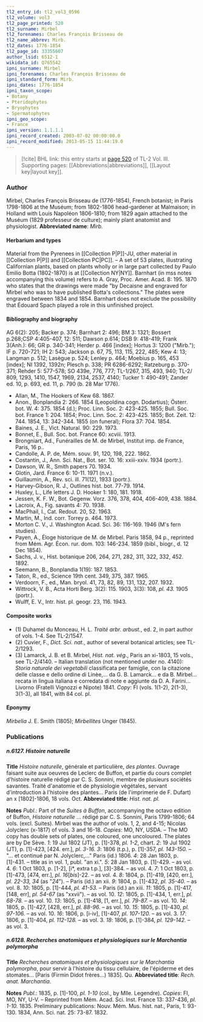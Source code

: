 ```yaml
---
tl2_entry_id: tl2_vol3_0596
tl2_volume: vol3
tl2_page_printed: 520
tl2_surname: Mirbel
tl2_forenames: Charles François Brisseau de
tl2_name_abbrev: Mirb.
tl2_dates: 1776-1854
tl2_page_id: 33355607
author_lsid: 6512-1
wikidata_id: Q765542
ipni_surname: Mirbel
ipni_forenames: Charles François Brisseau de
ipni_standard_form: Mirb.
ipni_dates: 1776-1854
ipni_taxon_scope: 
- Botany
- Pteridophytes
- Bryophytes
- Spermatophytes
ipni_geo_scope: 
- France
ipni_version: 1.1.1.1
ipni_record_created: 2003-07-02 00:00:00.0
ipni_record_modified: 2013-05-15 11:44:19.0
---
```



> [!cite] BHL link: this entry starts at [page 520](https://www.biodiversitylibrary.org/page/33355607) of TL-2 Vol. III.
> Supporting pages: [[Abbreviations|abbreviations]], [[Layout key|layout key]].

### Author

Mirbel, Charles François Brisseau de (1776-1854), French botanist; in Paris 1798-1806 at the Muséum; from 1802-1806 head-gardener at Malmaison; in Holland with Louis Napoléon 1806-1810; from 1829 again attached to the Muséum (1829 professeur de culture); mainly plant anatomist and physiologist. 
**Abbreviated name**: *Mirb.*

#### Herbarium and types

Material from the Pyrenees in [[Collection P|P]]-JU, other material in [[Collection P|P]] and [[Collection PC|PC]]. – A set of 53 plates, illustrating Californian plants, based on plants wholly or in large part collected by Paulo Emilio Botta (1802-1870) is at [[Collection NY|NY]]. Barnhart (in mss notes accompanying this volume) refers to A. Gray, Proc. Amer. Acad. 8: 195. 1870 who states that the drawings were made "by Decaisne and engraved for Mirbel who was to have published Botta's collections." The plates were engraved between 1834 and 1854. Barnhart does not exclude the possibility that Édouard Spach played a role in this unfinished project.

#### Bibliography and biography

AG 6(2): 205; Backer p. 374; Barnhart 2: 496; BM 3: 1321; Bossert p.268;CSP 4:405-407, 12: 511; Dawson p.614; DSB 9: 418-419; Frank 3(Anh.): 66; GR p. 340-341; Herder p. 466 \[index\]; Hortus 3: 1200 ("Mirb."); IF p. 720-721; IH 2: 543; Jackson p. 67, 75, 113, 115, 222, 485; Kew 4: 13; Langman p. 512; Lasègue p. 524; Lenley p. 464; Moebius p. 165, 453 \[index\]; NI 1392, 1392n; Plesch p. 338; PR 6286-6292; Ratzeburg p. 370-371; Rehder 5: 577-578; SO 439e, 776, 777; TL-1/267, 315, 493, 940; TL-2/ 809, 1293, 1410, 1547, 1969, 2134, 2537, 4140; Tucker 1: 490-491; Zander ed. 10, p. 693, ed. 11, p. 790 (b. 28 Mar 1776).
- Allan, M., The Hookers of Kew 68. 1867.
- Anon., Bonplandia 2: 266. 1854 (Leopoldina cogn. Dodartius); Österr. bot. W. 4: 375. 1854 (d.); Proc. Linn. Soc. 2: 423-425. 1855; Bull. Soc. bot. France 1: 204. 1854; Proc. Linn. Soc. 2: 423-425. 1855; Bot. Zeit. 12: 744. 1854, 13: 342-344. 1855 (on funeral); Flora 37: 704. 1854.
- Baines, J. E., Vict. Natural. 90: 229. 1973.
- Bonnet, E., Bull. Soc. bot. France 60: xcviii. 1913.
- Brongniart, Ad., Funérailles de M. de Mirbel, Institut imp. de France, Paris, 16 p..
- Candolle, A. P. de, Mém. souv. 91, 120, 198, 222. 1862.
- Costantin, J., Ann. Sci. Nat., Bot. ser. 10. 16: xxiii-xxiv. 1934 (portr.).
- Dawson, W. R., Smith papers 70. 1934.
- Glotin, Jard. France 6: 10-11. 1971 (n.v.).
- Guillaumin, A., Rev. sci. ill. 71(12), 1933 (portr.).
- Harvey-Gibson, R. J., Outlines hist. bot. 77-79. 1914.
- Huxley, L., Life letters J. D. Hooker 1: 180, 181. 1918.
- Jessen, K. F. W., Bot. Gegenw. Vorz. 376, 378, 404, 406-409, 438. 1884.
- Lacroix, A., Fig. savants 4: 70. 1938.
- MacPhail, I., Cat. Redout. 20, 52. 1963.
- Martin, M., Ind. corr. Torrey p. 464. 1973.
- Morton C. V., J. Washington Acad. Sci. 36: 116-169. 1946 (M's fern studies).
- Payen, A., Éloge historique de M. de Mirbel. Paris 1858, 94 p., reprinted from Mém. Agr. Écon. rur. dom. 103: 146-234. 1859 (bibl., biogr., d. 12 Dec 1854).
- Sachs, J. v., Hist. botanique 206, 264, 271, 282, 311, 322, 332, 452. 1892.
- Seemann, B., Bonplandia 1(19): 187. 1853.
- Taton, R., ed., Science 19th cent. 349, 375, 387. 1965.
- Verdoorn, F., ed., Man. bryol. 41, 73, 82, 89, 131, 132, 207. 1932.
- Wittrock, V. B., Acta Horti Berg. 3(2): 115. 1903, 3(3): 108, *pl. 43.* 1905 (portr.).
- Wulff, E. V., Intr. hist. pl. geogr. 23, 116. 1943.

#### Composite works

- (1) Duhamel du Monceau, H. L. *Traité arbr. arbust.*, ed. 2, in part author of vols. 1-4. See TL-2/1547.
- (2) Cuvier, F., *Dict. Sci. nat.*, author of several botanical articles; see TL-2/1293.
- (3) Lamarck, J. B. et B. Mirbel, *Hist. nat. vég.*, Paris an xi-1803, 15 vols., see TL-2/4140. – Italian translation (not mentioned under no. 4140): *Storia naturale dei vegetabili* classificata per famiglie, con la citazione delle classe e dello ordine di Linèe,... da G. B. Lamarck... e da B. Mirbel... recata in lingua italiana e corredata di note e aggiunte da D. A. Farini... Livorno (Fratelli Vignozzi e Nipote) 1841. *Copy*: FI (vols. 1(1-2), 2(1-3), 3(1-3), all 1841, with 84 col. pl.

#### Eponymy

*Mirbelia* J. E. Smith (1805); *Mirbellites* Unger (1845).

### Publications

##### n.6127. Histoire naturelle

**Title**
*Histoire naturelle*, générale et particulière, *des plantes*. Ouvrage faisant suite aux oeuvres de Leclerc de Buffon, et partie du cours complet d'histoire naturelle rédigé par C. S. Sonnini, membre de plusieurs sociétés savantes. Traité d'anatomie et de physiologie végétales, servant d'introduction à l'histoire des plantes... Paris (de l'imprimerie de F. Dufart) an x \[1802\]-1806, 18 vols. Oct.
**Abbreviated title**: *Hist. nat. pl.*

**Notes**
*Publ*.: Part of the *Suites à Buffon*, accompanying the octavo edition of Buffon, *Histoire naturelle* ... rédigé par C. S. Sonnini, Paris 1799-1806; 64 vols. (excl. Suites). Mirbel was the author of vols. 1, 2, and 4-15; Nicolas Jolyclerc (x-1817) of vols. 3 and 16-18. *Copies*: MO, NY, USDA. – The MO copy has double sets of plates, one coloured, one uncoloured. The plates are by De Sève.
*1*: 19 Jul 1802 (JT), p. \[1\]-378, *pl. 1-2*, chart.
*2*: 19 Jul 1902 (JT), p. \[1\]-423, \[424. err.\], *pl. 3-16.*
*3*: 1806 (t.p.), p. \[1\]-357, *pl. 143-150.* – "... et continué par N. Jolyclerc,..." Paris (id.) 1806.
*4*: 28 Jan 1803, p. \[1\]-431. – title as in vol. 1, publ. "an xi.".
*5*: 28 Jan 1803, p. \[1\]-429. – as vol. 4.
*6*: 1 Oct 1803, p. \[1-2\], \[i\*, extra t.p.\], \[3\]-384. – as vol. 4.
*7*: 1 Oct 1803, p. \[1\]-473, \[474, err.\], *pl. 16*\[*bis*\]-22. – as vol. 4.
*8*: 1804, p. \[1\]-419, \[420, err.\], *pl. 22-33, 34* (as "*24*"). – Paris (id.) an xii.
*9*: 1804, p. \[1\]-432, *pl. 35-40.* – as vol. 8.
*10*: 1805, p. \[1\]-444, *pl. 41-53.* – Paris (id.) an xiii.
*11*: 1805, p. \[1\]-417, \[148, err\], *pl. 54-67* (as "xxvii"). – as vol. 10.
*12*: 1805, p. \[1\]-434, 1, err.\], *pl. 68-78.* – as vol. 10.
*13*: 1805, p. \[1\]-418, \[1, err.\], *pl. 79-87.* – as vol. 10.
*14*: 1805, p. \[1\]-427, \[428, err.\], *pl. 88-96.* – as vol. 10.
*15*: 1805, p. \[1\]-430, *pl. 97-106.* – as vol. 10.
*16*: 1806, p. \[i-iv\], \[1\]-407, *pl. 107-120.* – as vol. 3.
*17*: 1806, p. \[1\]-404, *pl. 112-128.* – as vol. 3.
*18*: 1806, p. \[1\]-384, *pl. 129-142.* – as vol. 3.

##### n.6128. Recherches anatomiques et physiologiques sur le Marchantia polymorpha

**Title**
*Recherches anatomiques et physiologiques sur le Marchantia polymorpha*, pour servir à l'histoire du tissu cellulaire, de l'épiderme et des stomates... \[Paris (Firmin Didot frères...) 1835\]. Qu.
**Abbreviated title**: *Rech. anat. Marchantia*.

**Notes**
*Publ*.: 1835, p. \[1\]-100, *pl. 1-10* (col., by Mlle. Legendre). *Copies*: FI, MO, NY, U-V. – Reprinted from Mém. Acad. Sci. Inst. France 13: 337-436, *pl. 1-10.* 1835. Preliminary publications: Nouv. Mém. Mus. hist. nat., Paris, 1: 93-130. 1834, Ann. Sci. nat. 25: 73-87. 1832.

